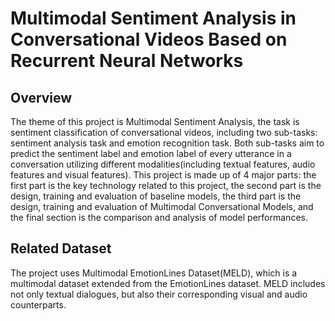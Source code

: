 # Multimodal Sentiment Analysis in Conversational Videos Based on Recurrent Neural Networks
## Overview
The theme of this project is Multimodal Sentiment Analysis, the task is sentiment classification of conversational videos, including two sub-tasks: sentiment analysis task and emotion recognition task. Both sub-tasks aim to predict the sentiment label and emotion label of every utterance in a conversation utilizing different modalities(including textual features, audio features and visual features). 
This project is made up of 4 major parts: the first part is the key technology related to this project, the second part is the design, training and evaluation of baseline models, the third part is the design, training and evaluation of Multimodal Conversational Models, and the final section is the comparison and analysis of model performances.
## Related Dataset
The project uses Multimodal EmotionLines Dataset(MELD), which is a multimodal dataset extended from the EmotionLines dataset. MELD includes not only textual dialogues, but also their corresponding visual and audio counterparts.
